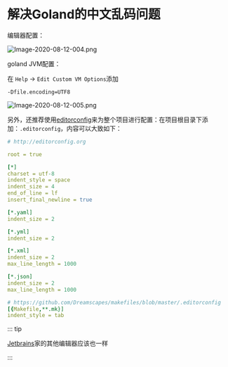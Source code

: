 # 解决Goland的中文乱码问题

编辑器配置：

![Image-2020-08-12-004.png](https://tva1.sinaimg.cn/large/703708dcly1ghodvr56myj215r0s6n0w.jpg)

goland JVM配置：

在 `Help` -> `Edit Custom VM Options`添加

````
-Dfile.encoding=UTF8
````

![Image-2020-08-12-005.png](https://tva1.sinaimg.cn/large/703708dcly1ghody8vwzhj20yp0b9q4n.jpg)



另外，还推荐使用[editorconfig](https://editorconfig.org/)来为整个项目进行配置：在项目根目录下添加：`.editorconfig`，内容可以大致如下：

````yaml
# http://editorconfig.org

root = true

[*]
charset = utf-8
indent_style = space
indent_size = 4
end_of_line = lf
insert_final_newline = true

[*.yaml]
indent_size = 2

[*.yml]
indent_size = 2

[*.xml]
indent_size = 2
max_line_length = 1000

[*.json]
indent_size = 2
max_line_length = 1000

# https://github.com/Dreamscapes/makefiles/blob/master/.editorconfig
[{Makefile,**.mk}]
indent_style = tab

````



::: tip

[Jetbrains](https://www.jetbrains.com/)家的其他编辑器应该也一样

:::